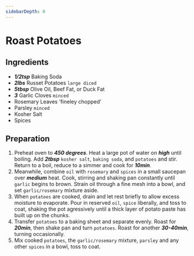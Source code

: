 ```yaml
---
sidebarDepth: 0
---
```


# Roast Potatoes
## Ingredients

+ ___1/2tsp___ Baking Soda
+ ___2lbs___ Russet Potatoes `large diced`
+ ___5tbsp___ Olive Oil, Beef Fat, or Duck Fat
+ ___3___ Garlic Cloves `minced`
+ Rosemary Leaves 'fineley chopped'
+ Parsley `minced`
+ Kosher Salt
+ Spices

## Preparation

1. Preheat oven to ___450 degrees___. Heat a large pot of water on ___high___ until boiling. Add ___2tbsp___ `kosher salt`, `baking soda`, and `potatoes` and stir. Return to a boil, reduce to a simmer and cook for ___10min___.
2. Meanwhile, combine `oil` with `rosemary` and `spices` in a small saucepan over ___medium___ heat. Cook, stirring and shaking pan constantly until `garlic` begins to brown. Strain oil through a fine mesh into a bowl, and set `garlic/rosemary` mixture aside.
3. When `potatoes` are cooked, drain and let rest briefly to allow excess moisture to evaporate. Pour in reserved `oil`, `spice` liberally, and toss to coat, shaking the pot agressively until a thick layer of potato paste has built up on the chunks.
4. Transfer `potatoes` to a baking sheet and separate evenly. Roast for ___20min___, then shake pan and turn `potatoes`. Roast for another ___30-40min___, turning occasionally.
5. Mix cooked `potatoes`, the `garlic/rosemary` mixture, `parsley` and any other `spices` in a bowl, toss to coat.